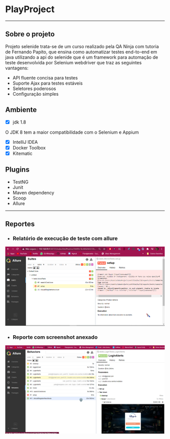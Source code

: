# PlayProject 
 ____
 ## Sobre o projeto
 Projeto selenide trata-se de um curso realizado pela QA Ninja com tutoria de Fernando Papito, que ensina como automatizar testes end-to-end em java utilizando a api do selenide que é um framework para automação de teste desenvolvida por Selenium webdriver que traz as seguintes vantagens:
 * API fluente concisa para testes 
 * Suporte Ajax para testes estáveis  
 * Seletores poderosos     
 * Configuração simples

## Ambiente
- [x] jdk 1.8

O JDK 8 tem a maior compatibilidade com o Selenium e Appium
- [x] IntelliJ IDEA
- [x] Docker Toolbox 
- [x] Kitematic

## Plugins
* TestNG
* Junit
* Maven dependency
* Scoop
* Allure
___
## Reportes

* ### Relatório de execução de teste com allure 
![report-fail](https://github.com/yasminjulia/Selenide-project/blob/master/assets-readme/Screenshot_1.png)

* ### Reporte com screenshot anexado
![report-fail](https://github.com/yasminjulia/Selenide-project/blob/master/assets-readme/allure2.png)

#  
